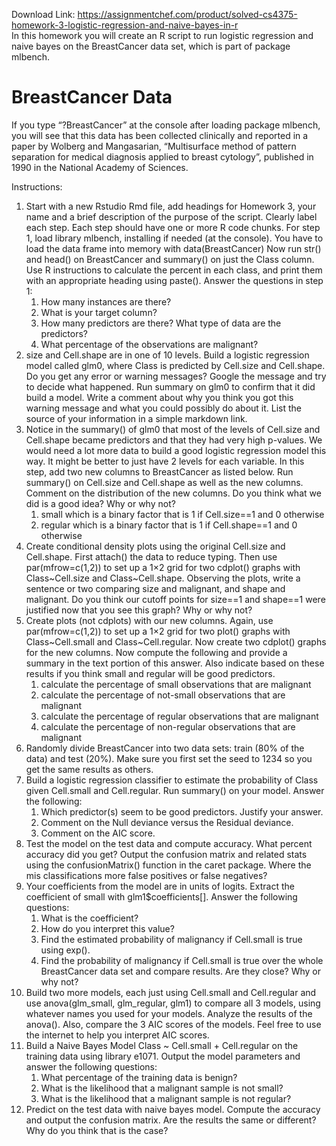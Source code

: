 Download Link: https://assignmentchef.com/product/solved-cs4375-homework-3-logistic-regression-and-naive-bayes-in-r
<br>
In this homework you will create an R script to run logistic regression and naive bayes on the BreastCancer data set, which is part of package mlbench.

<h1>BreastCancer Data</h1>

If you type “?BreastCancer” at the console after loading package mlbench, you will see that this data has been collected clinically and reported in a paper by Wolberg and Mangasarian, “Multisurface method of pattern separation for medical diagnosis applied to breast cytology”, published in 1990 in the National Academy of Sciences.

Instructions:

<ol>

 <li>Start with a new Rstudio Rmd file, add headings for Homework 3, your name and a brief description of the purpose of the script. Clearly label each step. Each step should have one or more R code chunks. For step 1, load library mlbench, installing if needed (at the console). You have to load the data frame into memory with data(BreastCancer) Now run str() and head() on BreastCancer and summary() on just the Class column. Use R instructions to calculate the percent in each class, and print them with an appropriate heading using paste(). Answer the questions in step 1:

  <ol>

   <li>How many instances are there?</li>

   <li>What is your target column?</li>

   <li>How many predictors are there? What type of data are the predictors?</li>

   <li>What percentage of the observations are malignant?</li>

  </ol></li>

 <li>size and Cell.shape are in one of 10 levels. Build a logistic regression model called glm0, where Class is predicted by Cell.size and Cell.shape. Do you get any error or warning messages? Google the message and try to decide what happened. Run summary on glm0 to confirm that it did build a model. Write a comment about why you think you got this warning message and what you could possibly do about it. List the source of your information in a simple markdown link.</li>

 <li>Notice in the summary() of glm0 that most of the levels of Cell.size and Cell.shape became predictors and that they had very high p-values. We would need a lot more data to build a good logistic regression model this way. It might be better to just have 2 levels for each variable. In this step, add two new columns to BreastCancer as listed below.  Run summary() on Cell.size and Cell.shape as well as the new columns. Comment on the distribution of the new columns. Do you think what we did is a good idea? Why or why not?

  <ol>

   <li>small which is a binary factor that is 1 if Cell.size==1 and 0 otherwise</li>

   <li>regular which is a binary factor that is 1 if Cell.shape==1 and 0 otherwise</li>

  </ol></li>

 <li>Create conditional density plots using the original Cell.size and Cell.shape. First attach() the data to reduce typing. Then use par(mfrow=c(1,2)) to set up a 1×2 grid for two cdplot() graphs with Class~Cell.size and Class~Cell.shape. Observing the plots, write a sentence or two comparing size and malignant, and shape and malignant. Do you think our cutoff points for size==1 and shape==1 were justified now that you see this graph? Why or why not?</li>

 <li>Create plots (not cdplots) with our new columns. Again, use par(mfrow=c(1,2)) to set up a 1×2 grid for two plot() graphs with Class~Cell.small and Class~Cell.regular. Now create two cdplot() graphs for the new columns. Now compute the following and provide a summary in the text portion of this answer. Also indicate based on these results if you think small and regular will be good predictors.

  <ol>

   <li>calculate the percentage of small observations that are malignant</li>

   <li>calculate the percentage of not-small observations that are malignant</li>

   <li>calculate the percentage of regular observations that are malignant</li>

   <li>calculate the percentage of non-regular observations that are malignant</li>

  </ol></li>

 <li>Randomly divide BreastCancer into two data sets: train (80% of the data) and test (20%). Make sure you first set the seed to 1234 so you get the same results as others.</li>

 <li>Build a logistic regression classifier to estimate the probability of Class given Cell.small and Cell.regular. Run summary() on your model. Answer the following:

  <ol>

   <li>Which predictor(s) seem to be good predictors. Justify your answer.</li>

   <li>Comment on the Null deviance versus the Residual deviance.</li>

   <li>Comment on the AIC score.</li>

  </ol></li>

 <li>Test the model on the test data and compute accuracy. What percent accuracy did you get? Output the confusion matrix and related stats using the confusionMatrix() function in the caret package.  Where the mis classifications more false positives or false negatives?</li>

 <li>Your coefficients from the model are in units of logits. Extract the coefficient of small with glm1$coefficients[]. Answer the following questions:

  <ol>

   <li>What is the coefficient?</li>

   <li>How do you interpret this value?</li>

   <li>Find the estimated probability of malignancy if Cell.small is true using exp().</li>

   <li>Find the probability of malignancy if Cell.small is true over the whole BreastCancer data set and compare results. Are they close? Why or why not?</li>

  </ol></li>

 <li>Build two more models, each just using Cell.small and Cell.regular and use anova(glm_small, glm_regular, glm1) to compare all 3 models, using whatever names you used for your models. Analyze the results of the anova(). Also, compare the 3 AIC scores of the models. Feel free to use the internet to help you interpret AIC scores.</li>

 <li>Build a Naive Bayes Model Class ~ Cell.small + Cell.regular on the training data using library e1071. Output the model parameters and answer the following questions:

  <ol>

   <li>What percentage of the training data is benign?</li>

   <li>What is the likelihood that a malignant sample is not small?</li>

   <li>What is the likelihood that a malignant sample is not regular?</li>

  </ol></li>

 <li>Predict on the test data with naive bayes model. Compute the accuracy and output the confusion matrix. Are the results the same or different? Why do you think that is the case?</li>

</ol>